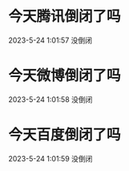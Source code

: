 # 今天腾讯倒闭了吗

2023-5-24 1:01:57 没倒闭

# 今天微博倒闭了吗

2023-5-24 1:01:58 没倒闭

# 今天百度倒闭了吗

2023-5-24 1:01:59 没倒闭

